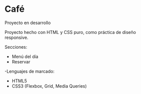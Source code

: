 # Café

Proyecto en desarrollo

Proyecto hecho con HTML y CSS puro, como práctica de diseño responsive.

Secciones:
- Menú del día
- Reservar

-Lenguajes de marcado:
- HTML5
- CSS3 (Flexbox, Grid, Media Queries)
